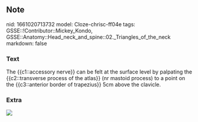 ## Note
nid: 1661020713732
model: Cloze-chrisc-ff04e
tags: GSSE::!Contributor::Mickey_Kondo, GSSE::Anatomy::Head_neck_and_spine::02._Triangles_of_the_neck
markdown: false

### Text
<div>
  The {{c1::accessory nerve}} can be felt at the surface level by
  palpating the {{c2::transverse process of the atlas}} (nr mastoid
  process) to a point on the {{c3::anterior border of trapezius}}
  5cm above the clavicle.
</div>

### Extra
<img src="Accessory-nerve1.jpg">
